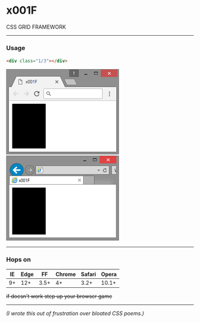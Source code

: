 # x001F
CSS GRID FRAMEWORK
  
---
### Usage
```html
<div class="1/3"></div>
```
![chrome_sample](./chrome_20180301_x001F.png "Window of Google Chrome browser with black area representing one-third of available screen space.")
![ie_sample](./iexplore_20180301_x001F.png "Window of Microsoft Internet Explorer browser with black area representing one-third of available screen space.")
  
---
### Hops on
| IE | Edge | FF   | Chrome | Safari | Opera |
|----|------|------|--------|--------|-------|
| 9+ | 12+  | 3.5+ | 4+     | 3.2+   | 10.1+ |
  
~~if doesn't work step up your browser game~~  
  
---
*(I wrote this out of frustration over bloated CSS poems.)*

